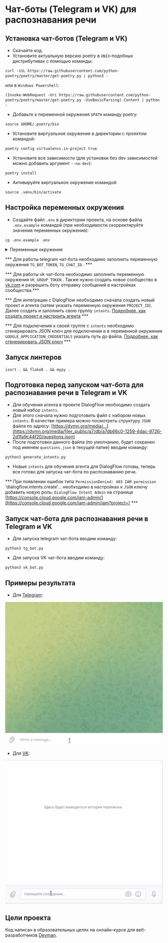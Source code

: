 # Чат-боты (Telegram и VK) для распознавания речи

## Установка чат-ботов (Telegram и VK)

- Скачайте код.
- Установите актуальную версию poetry в `UNIX`-подобных дистрибутивах с помощью команды:
```
curl -sSL https://raw.githubusercontent.com/python-poetry/poetry/master/get-poetry.py | python3 -
```
или в `Windows Powershell`:
```
(Invoke-WebRequest -Uri https://raw.githubusercontent.com/python-poetry/poetry/master/get-poetry.py -UseBasicParsing).Content | python -
```
- Добавьте к переменной окружения `$PATH` команду poetry:
```
source $HOME/.poetry/bin
```
- Установите виртуальное окружение в директории с проектом командой:
```
poetry config virtualenvs.in-project true
```
- Установите все зависимости (для установки без dev зависимостей можно добавить аргумент `--no-dev`):
```
poetry install
```
- Активируйте виртуальное окружение командой: 
```
source .venv/bin/activate
```

## Настройка переменных окружения

- Cоздайте файл `.env` в директории проекта, на основе файла `.env.example` командой 
(при необходимости скорректируйте значения переменных окружения):
```
cp .env.example .env
```
<details>
  <summary>Переменные окружения</summary>
  <pre>
    TG_BOT_TOKEN=
    TG_CHAT_ID=
    VK_GROUP_TOKEN=
    PROJECT_ID=
    GOOGLE_APPLICATION_CREDENTIALS=
    LOGGING_LEVEL=ERROR
  </pre>
</details>

*** Для работы telegram чат-бота необходимо заполнить переменную окружения `TG_BOT_TOKEN`, `TG_CHAT_ID` . ***

*** Для работы vk чат-бота необходимо заполнить переменную окружения `VK_GROUP_TOKEN` . Также нужно создать новое сообщество в [vk.com](https://vk.com) и разрешить боту отправку сообщений в настройках сообщества.***

*** Для интеграции с DialogFlow необходимо сначала создать новый проект и агента (затем указать переменную окружения `PROJECT_ID`). Далее создать и заполнить свою группу `intents`.
[Подробнее, как создать проект и настроить агента](https://cloud.google.com/dialogflow/es/docs/quick/build-agent) ***

*** Для подключения к своей группе с `intents` необходимо сгенерировать JSON ключ для подключения и в переменной окружения `GOOGLE_APPLICATION_CREDENTIALS` указать путь до файла. [Подробнее, как сгенерировать JSON ключ](https://habr.com/ru/post/502688/) ***

## Запуск линтеров

```
isort . && flake8 . && mypy .
```
## Подготовка перед запуском чат-бота для распознавания речи в Telegram и VK
-  Для обучения агента в проекте DialogFlow необходимо создать новый набор `intents`.
-  Для этого сначала нужно подготовить файл с набором новых `intents`. В качестве примера можно посмотреть структуру `JSON` файла по адресу:
[https://dvmn.org/media/...](https://dvmn.org/media/filer_public/a7/db/a7db66c0-1259-4dac-9726-2d1fa9c44f20/questions.json)
- После подготовки данного файла (по умолчанию, будет сохранен под именем `questions.json` в текущей папке) вводим команду:
```
python3 generate_intents.py
```
- Новые `intents` для обучения агента для DialogFlow готовы, теперь все готово для запуска чат-бота по распознаванию речи.

*** При появлении ошибок типа `PermissionDenied: 403 IAM permission` 'dialogflow.intents.create'... необходимо в настройках к `JSON` ключу добавить новую роль: `DialogFlow Intent Admin` на странице [https://console.cloud.google.com/iam-admin/](https://console.cloud.google.com/iam-admin/iam?project=) ***

## Запуск чат-бота для распознавания речи в Telegram и VK

- Для запуска telegram чат-бота вводим команду:
```
python3 tg_bot.py
```

- Для запуска VK чат-бота вводим команду:
```
python3 vk_bot.py
```

## Примеры результата

- Для [Telegram](https://t.me/dialog_flow_dvmn_bot):

![tg_bot](static/tg_bot.gif)

- Для [VK](https://vk.com/club215826439):

![vk_bot](static/vk_bot.gif)

## Цели проекта
Код написан в образовательных целях на онлайн-курсе для веб-разработчиков [Devman](https://dvmn.org).
